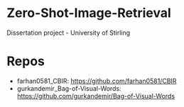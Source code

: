 # Zero-Shot-Image-Retrieval
Dissertation project - University of Stirling

# Repos
- farhan0581_CBIR: https://github.com/farhan0581/CBIR
- gurkandemir_Bag-of-Visual-Words: https://github.com/gurkandemir/Bag-of-Visual-Words
